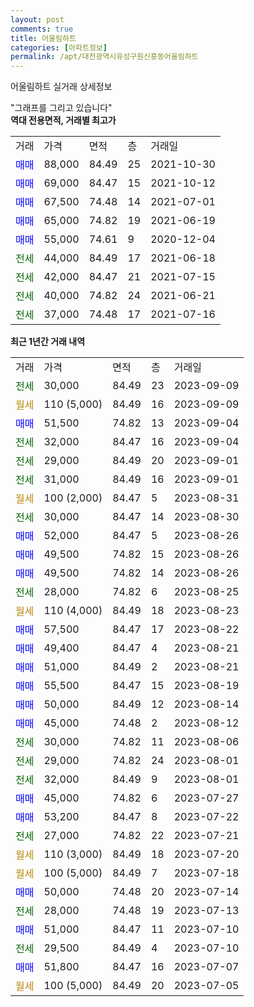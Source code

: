 ```yaml
---
layout: post
comments: true
title: 어울림하트
categories: [아파트정보]
permalink: /apt/대전광역시유성구원신흥동어울림하트
---
```


어울림하트 실거래 상세정보

<script type="text/javascript">
  google.charts.load('current', {'packages':['line', 'corechart']});
  google.charts.setOnLoadCallback(drawChart);

  function drawChart() {
    var data = new google.visualization.DataTable();
    data.addColumn('date', '거래일');
    data.addColumn('number', "매매");
    data.addColumn('number', "전세");
    data.addColumn('number', "전매");

    data.addRows([[new Date(Date.parse("2023-09-09")), null, 30000, null], [new Date(Date.parse("2023-09-09")), null, null, null], [new Date(Date.parse("2023-09-04")), 51500, null, null], [new Date(Date.parse("2023-09-04")), null, 32000, null], [new Date(Date.parse("2023-09-01")), null, 29000, null], [new Date(Date.parse("2023-09-01")), null, 31000, null], [new Date(Date.parse("2023-08-31")), null, null, null], [new Date(Date.parse("2023-08-30")), null, 30000, null], [new Date(Date.parse("2023-08-26")), 52000, null, null], [new Date(Date.parse("2023-08-26")), 49500, null, null], [new Date(Date.parse("2023-08-26")), 49500, null, null], [new Date(Date.parse("2023-08-25")), null, 28000, null], [new Date(Date.parse("2023-08-23")), null, null, null], [new Date(Date.parse("2023-08-22")), 57500, null, null], [new Date(Date.parse("2023-08-21")), 49400, null, null], [new Date(Date.parse("2023-08-21")), 51000, null, null], [new Date(Date.parse("2023-08-19")), 55500, null, null], [new Date(Date.parse("2023-08-14")), 50000, null, null], [new Date(Date.parse("2023-08-12")), 45000, null, null], [new Date(Date.parse("2023-08-06")), null, 30000, null], [new Date(Date.parse("2023-08-01")), null, 29000, null], [new Date(Date.parse("2023-08-01")), null, 32000, null], [new Date(Date.parse("2023-07-27")), 45000, null, null], [new Date(Date.parse("2023-07-22")), 53200, null, null], [new Date(Date.parse("2023-07-21")), null, 27000, null], [new Date(Date.parse("2023-07-20")), null, null, null], [new Date(Date.parse("2023-07-18")), null, null, null], [new Date(Date.parse("2023-07-14")), 50000, null, null], [new Date(Date.parse("2023-07-13")), null, 28000, null], [new Date(Date.parse("2023-07-10")), 51000, null, null], [new Date(Date.parse("2023-07-10")), null, 29500, null], [new Date(Date.parse("2023-07-07")), 51800, null, null], [new Date(Date.parse("2023-07-05")), null, null, null]]);

    var options = {
      hAxis: {
        format: 'yyyy/MM/dd'
      },    
      lineWidth: 0,
      pointsVisible: true,    
      title: '최근 1년간 유형별 실거래가 분포',
      legend: { position: 'bottom' }
    };

    var formatter = new google.visualization.NumberFormat({pattern:'###,###'} );
    formatter.format(data, 1);
    formatter.format(data, 2);
    
    setTimeout(function() {
        var chart = new google.visualization.LineChart(document.getElementById('columnchart_material'));
        chart.draw(data, (options));
        document.getElementById('loading').style.display = 'none';
    }, 200);
  }
</script>


<div id="loading" style="z-index:20; display: block; margin-left: 0px">"그래프를 그리고 있습니다"</div>
<div id="columnchart_material" style="width: 95%; margin-left: 0px; display: block"></div>
<!-- contents start -->
<b>역대 전용면적, 거래별 최고가</b>
<table class="sortable">
    <tr>
      <td>거래</td>
      <td>가격</td>
      <td>면적</td>
      <td>층</td>
      <td>거래일</td>
    </tr>
        <tr>
          <td><a style="color: blue">매매</a></td>
          <td>88,000</td>
          <td>84.49</td>
          <td>25</td>
          <td>2021-10-30</td>
        </tr>            <tr>
          <td><a style="color: blue">매매</a></td>
          <td>69,000</td>
          <td>84.47</td>
          <td>15</td>
          <td>2021-10-12</td>
        </tr>            <tr>
          <td><a style="color: blue">매매</a></td>
          <td>67,500</td>
          <td>74.48</td>
          <td>14</td>
          <td>2021-07-01</td>
        </tr>            <tr>
          <td><a style="color: blue">매매</a></td>
          <td>65,000</td>
          <td>74.82</td>
          <td>19</td>
          <td>2021-06-19</td>
        </tr>            <tr>
          <td><a style="color: blue">매매</a></td>
          <td>55,000</td>
          <td>74.61</td>
          <td>9</td>
          <td>2020-12-04</td>
        </tr>        
        <tr>
              <td><a style="color: darkgreen">전세</a></td>
              <td>44,000</td>
              <td>84.49</td>
              <td>17</td>
              <td>2021-06-18</td>
            </tr>            <tr>
              <td><a style="color: darkgreen">전세</a></td>
              <td>42,000</td>
              <td>84.47</td>
              <td>21</td>
              <td>2021-07-15</td>
            </tr>            <tr>
              <td><a style="color: darkgreen">전세</a></td>
              <td>40,000</td>
              <td>74.82</td>
              <td>24</td>
              <td>2021-06-21</td>
            </tr>            <tr>
              <td><a style="color: darkgreen">전세</a></td>
              <td>37,000</td>
              <td>74.48</td>
              <td>17</td>
              <td>2021-07-16</td>
            </tr>        
    
</table>

<b>최근 1년간 거래 내역</b>

<table class="sortable">
    <tr>
      <td>거래</td>
      <td>가격</td>
      <td>면적</td>
      <td>층</td>
      <td>거래일</td>
    </tr>
    <tr>
      <td><a style="color: darkgreen">전세</a></td>
      <td>30,000</td>
      <td>84.49</td>
      <td>23</td>
      <td>2023-09-09</td>
    </tr>          <tr>
      <td><a style="color: darkgoldenrod">월세</a></td>
      <td>110 (5,000)</td>
      <td>84.49</td>
      <td>16</td>
      <td>2023-09-09</td>
    </tr>          <tr>
      <td><a style="color: blue">매매</a></td>
      <td>51,500</td>
      <td>74.82</td>
      <td>13</td>
      <td>2023-09-04</td>
    </tr>          <tr>
      <td><a style="color: darkgreen">전세</a></td>
      <td>32,000</td>
      <td>84.47</td>
      <td>16</td>
      <td>2023-09-04</td>
    </tr>          <tr>
      <td><a style="color: darkgreen">전세</a></td>
      <td>29,000</td>
      <td>84.49</td>
      <td>20</td>
      <td>2023-09-01</td>
    </tr>          <tr>
      <td><a style="color: darkgreen">전세</a></td>
      <td>31,000</td>
      <td>84.49</td>
      <td>16</td>
      <td>2023-09-01</td>
    </tr>          <tr>
      <td><a style="color: darkgoldenrod">월세</a></td>
      <td>100 (2,000)</td>
      <td>84.47</td>
      <td>5</td>
      <td>2023-08-31</td>
    </tr>          <tr>
      <td><a style="color: darkgreen">전세</a></td>
      <td>30,000</td>
      <td>84.47</td>
      <td>14</td>
      <td>2023-08-30</td>
    </tr>          <tr>
      <td><a style="color: blue">매매</a></td>
      <td>52,000</td>
      <td>84.47</td>
      <td>5</td>
      <td>2023-08-26</td>
    </tr>          <tr>
      <td><a style="color: blue">매매</a></td>
      <td>49,500</td>
      <td>74.82</td>
      <td>15</td>
      <td>2023-08-26</td>
    </tr>          <tr>
      <td><a style="color: blue">매매</a></td>
      <td>49,500</td>
      <td>74.82</td>
      <td>14</td>
      <td>2023-08-26</td>
    </tr>          <tr>
      <td><a style="color: darkgreen">전세</a></td>
      <td>28,000</td>
      <td>74.82</td>
      <td>6</td>
      <td>2023-08-25</td>
    </tr>          <tr>
      <td><a style="color: darkgoldenrod">월세</a></td>
      <td>110 (4,000)</td>
      <td>84.49</td>
      <td>18</td>
      <td>2023-08-23</td>
    </tr>          <tr>
      <td><a style="color: blue">매매</a></td>
      <td>57,500</td>
      <td>84.47</td>
      <td>17</td>
      <td>2023-08-22</td>
    </tr>          <tr>
      <td><a style="color: blue">매매</a></td>
      <td>49,400</td>
      <td>84.47</td>
      <td>4</td>
      <td>2023-08-21</td>
    </tr>          <tr>
      <td><a style="color: blue">매매</a></td>
      <td>51,000</td>
      <td>84.49</td>
      <td>2</td>
      <td>2023-08-21</td>
    </tr>          <tr>
      <td><a style="color: blue">매매</a></td>
      <td>55,500</td>
      <td>84.47</td>
      <td>15</td>
      <td>2023-08-19</td>
    </tr>          <tr>
      <td><a style="color: blue">매매</a></td>
      <td>50,000</td>
      <td>84.49</td>
      <td>12</td>
      <td>2023-08-14</td>
    </tr>          <tr>
      <td><a style="color: blue">매매</a></td>
      <td>45,000</td>
      <td>74.48</td>
      <td>2</td>
      <td>2023-08-12</td>
    </tr>          <tr>
      <td><a style="color: darkgreen">전세</a></td>
      <td>30,000</td>
      <td>74.82</td>
      <td>11</td>
      <td>2023-08-06</td>
    </tr>          <tr>
      <td><a style="color: darkgreen">전세</a></td>
      <td>29,000</td>
      <td>74.82</td>
      <td>24</td>
      <td>2023-08-01</td>
    </tr>          <tr>
      <td><a style="color: darkgreen">전세</a></td>
      <td>32,000</td>
      <td>84.49</td>
      <td>9</td>
      <td>2023-08-01</td>
    </tr>          <tr>
      <td><a style="color: blue">매매</a></td>
      <td>45,000</td>
      <td>74.82</td>
      <td>6</td>
      <td>2023-07-27</td>
    </tr>          <tr>
      <td><a style="color: blue">매매</a></td>
      <td>53,200</td>
      <td>84.47</td>
      <td>8</td>
      <td>2023-07-22</td>
    </tr>          <tr>
      <td><a style="color: darkgreen">전세</a></td>
      <td>27,000</td>
      <td>74.82</td>
      <td>22</td>
      <td>2023-07-21</td>
    </tr>          <tr>
      <td><a style="color: darkgoldenrod">월세</a></td>
      <td>110 (3,000)</td>
      <td>84.49</td>
      <td>18</td>
      <td>2023-07-20</td>
    </tr>          <tr>
      <td><a style="color: darkgoldenrod">월세</a></td>
      <td>100 (5,000)</td>
      <td>84.49</td>
      <td>7</td>
      <td>2023-07-18</td>
    </tr>          <tr>
      <td><a style="color: blue">매매</a></td>
      <td>50,000</td>
      <td>74.48</td>
      <td>20</td>
      <td>2023-07-14</td>
    </tr>          <tr>
      <td><a style="color: darkgreen">전세</a></td>
      <td>28,000</td>
      <td>74.48</td>
      <td>19</td>
      <td>2023-07-13</td>
    </tr>          <tr>
      <td><a style="color: blue">매매</a></td>
      <td>51,000</td>
      <td>84.47</td>
      <td>11</td>
      <td>2023-07-10</td>
    </tr>          <tr>
      <td><a style="color: darkgreen">전세</a></td>
      <td>29,500</td>
      <td>84.49</td>
      <td>4</td>
      <td>2023-07-10</td>
    </tr>          <tr>
      <td><a style="color: blue">매매</a></td>
      <td>51,800</td>
      <td>84.47</td>
      <td>16</td>
      <td>2023-07-07</td>
    </tr>          <tr>
      <td><a style="color: darkgoldenrod">월세</a></td>
      <td>100 (5,000)</td>
      <td>84.49</td>
      <td>20</td>
      <td>2023-07-05</td>
    </tr>      </table>
<!-- contents end -->    

